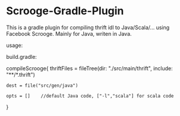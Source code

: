 # Scrooge-Gradle-Plugin

This is a gradle plugin for compiling thrift idl to Java/Scala/... using Facebook Scrooge.
Mainly for Java, writen in Java.

usage:

build.gradle:
  
compileScrooge{
    thriftFiles = fileTree(dir: "./src/main/thrift", include: "**/*.thrift")
    
    dest = file("src/gen/java")
    
    opts = []    //default Java code, ["-l","scala"] for scala code
}





